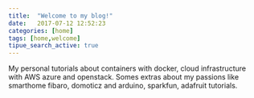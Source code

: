 ```yaml
---
title:  "Welcome to my blog!"
date:   2017-07-12 12:52:23
categories: [home]
tags: [home,welcome]
tipue_search_active: true
---
```

My personal tutorials about containers with docker, cloud infrastructure with AWS azure and openstack.
Somes extras about my passions like smarthome fibaro, domoticz and arduino, sparkfun, adafruit tutorials.
